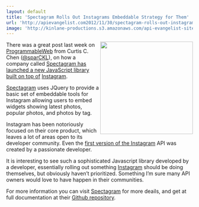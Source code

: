 ```yaml
---
layout: default
title: 'Spectagram Rolls Out Instagrams Embeddable Strategy for Them'
url: 'http://apievangelist.com2012/11/30/spectagram-rolls-out-instagrams-embeddable-strategy-for-them/'
image: 'http://kinlane-productions.s3.amazonaws.com/api-evangelist-site/blog/Spectagram-Logo.png'
---
```



<p>
     <a href="http://lab.adrianquevedo.com/jquery-spectragram/"><img src="https://s3.amazonaws.com/kinlane-productions/api-evangelist/spectagram/Spectagram-Logo.png"  width="250" align="right" /></a>
</p>
<p>
     There was a great post last week on <a href="http://blog.programmableweb.com/">ProgrammableWeb</a> from Curtis C. Chen (<a href="https://twitter.com/sparCKL">@sparCKL</a>), on how a company called <a href="http://blog.programmableweb.com/2012/11/22/spectragram-is-a-gateway-to-instagram-api/">Spectagram has launched a new JavaScript library built on top of</a> <a href="https://www.singly.com/docs/instagram">Instagram</a>.
</p>
<p>
     <a href="http://lab.adrianquevedo.com/jquery-spectragram/">Spectagram</a> uses JQuery to provide a basic set of embeddable tools for Instagram allowing users to embed widgets showing latest photos, popular photos, and photos by tag.
</p>
<p>
     Instagram has been notoriously focused on their core product, which leaves a lot of areas open to its developer community. Even the <a href="http://apievangelist.com/2011/02/08/instagram-launches-api/">first version of the Instagram</a> API was created by a passionate developer.
</p>
<p>
     It is interesting to see such a sophisticated Javascript library developed by a developer, essentially rolling out something <a href="https://www.singly.com/docs/instagram">Instagram</a> should be doing themselves, but obviously haven’t prioritized. Something I’m sure many API owners would love to have happen in their communities.
</p>
<p>
     For more information you can visit <a href="http://lab.adrianquevedo.com/jquery-spectragram/">Spectagram</a> for more deails, and get at full documentation at their <a href="https://github.com/adrianengine/jquery-spectragram">Github repository</a>.
</p>
